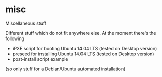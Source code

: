 # misc
Miscellaneous stuff

Different stuff which do not fit anywhere else.
At the moment there's the following 
* iPXE script for booting Ubuntu 14.04 LTS (tested on Desktop version)
* preseed for installing Ubuntu 14.04 LTS (tested on Desktop version) 
* post-install script example

(so only stuff for a Debian/Ubuntu automated installation)

